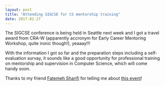 ```yaml
---
layout: post
title: "Attending SIGCSE for CS mentorship training"
date: 2017-02-27
---
```


The SIGCSE conference is being held in Seattle next week and I got a travel award from CRA-W (apparently accronym for Early Career Mentoring Workshop, quite ironic though!), yeaaay!!! 

With the information I got so far and the preparation steps including a self-evaluation survay, it sounds like a good opportunity for professional training on mentorship and supervision in Computer Science, which will come handy soon.


Thanks to my friend [Fatemeh Sharifi](https://www.researchgate.net/profile/Fatemeh_Sharifi) for telling me about [this event](http://cra.org/cra-w/events/sigcse-2017-cra-w-career-mentoring-workshop/)!




